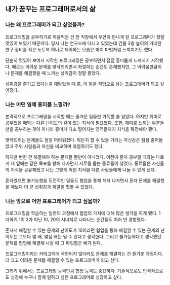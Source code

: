 ## 내가 꿈꾸는 프로그래머로서의 삶

### 나는 왜 프로그래머가 되고 싶었을까?

프로그래밍을 공부하기로 마음먹은 건 전 직장에서 우연히 만나게 된 프로그래머가 정말 멋있어 보였기 때문이다. 당시 나는 연구소에 다니고 있었는데 건물 3층 높이의 거대한 연구 장비를 작은 노트북 하나로 제어하는 모습은 마치 마법처럼 느껴지기도 했다.

단순히 멋있어 보여서 시작한 프로그래밍은 공부하면서 점점 흥미롭게 느껴지기 시작했다. 때로는 어려운 문제를 맞닥뜨리면서 좌절하는 순간도 존재했지만, 그 어려움만큼이나 문제를 해결했을 때 느끼는 성취감이 정말 좋았다.

성취감을 즐기고 있다는걸 깨달았을 때 쯤, 이 일을 직업으로 삼는 프로그래머가 되고 싶어졌다.

### 나는 어떤 일에 흥미를 느낄까?

본격적으로 프로그래밍을 시작할 때는 즐거운 일들만 가득할 줄 알았다. 하지만 취미로 공부했을 때와는 다른 난이도의 깊이 있는 지식이 필요했다. 또한, 재미를 느끼는 부분들만을 공부하는 것이 아니라 흥미가 다소 떨어지는 영역들까지 지식을 확장해야 했다.

맞닥뜨리는 문제들도 점점 어려워졌다. 뭐든지 할 수 있을 거라는 자신감은 점점 줄어들었고 주위 사람들과 자신을 비교하며 좌절하기도 했다.

하지만 변한 건 해결해야 하는 문제들 뿐만이 아니었다. 이전에 혼자 공부할 때와는 다르게 내 옆에는 같은 목표를 향해 나가면서 서로를 돕는 동료들이 생겼다. 동료들은 자신들의 지식을 공유해줬고 나는 그렇게 익힌 지식을 다른 사람들에게 나눌 수 있게 됐다.

혼자였으면 불가능했을 도전적인 일들도 협업을 통해 헤쳐 나가면서 혼자 문제를 해결했을 때보다 더 큰 성취감과 희열을 맛볼 수 있었다.

### 나는 앞으로 어떤 프로그래머가 되고 싶을까?

프로그래밍을 학습하는 일련의 과정에서 협업의 가치에 대해 많은 생각을 하게 됐다. 1 더하기 1이 2가 아닌 10, 20의 시너지로 나타나는 순간들도 여러 번 경험했다.

혼자서 해결할 수 있는 문제의 난이도가 10이라면 협업을 통해 해결할 수 있는 문제의 난이도는 그보다 몇 배, 몇십 배는 될 수 있다고 생각한다. 그리고 불가능하다고 생각했던 문제를 협업해 해결해 나갈 때 그 짜릿함은 배가 된다.

프로그래밍이라는 카테고리에 국한되지 않더라도 문제를 해결하는 건 즐거운 과정이다. 더 크고 어려운 문제를 해결할 수 있는 프로그래머가 되고 싶다.

그러기 위해서는 프로그래밍 능력만큼 협업 능력도 중요하다. 기술적으로도 인격적으로도 성장해 누구나 함께 일하고 싶은 프로그래머로 성장하고 싶다.
